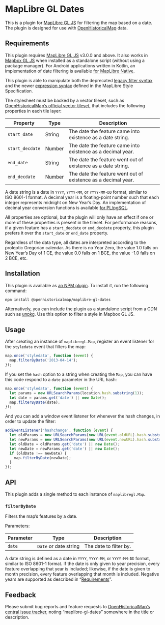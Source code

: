 # MapLibre GL Dates

This is a plugin for [MapLibre GL&nbsp;JS](https://github.com/maplibre/maplibre-gl-js/) for filtering the map based on a date. The plugin is designed for use with [OpenHistoricalMap](https://www.openhistoricalmap.org/) data.

## Requirements

This plugin requires [MapLibre GL&nbsp;JS](https://github.com/maplibre/maplibre-gl-js/) v3.0.0 and above. It also works in [Mapbox GL&nbsp;JS](https://docs.mapbox.com/mapbox-gl-js/) when installed as a standalone script (without using a package manager). For Android applications written in Kotlin, an implementation of date filtering is available [for MapLibre Native](https://gist.github.com/nitanmarcel/aa8d148dde4fef49ff30d67d75f1709c).

This plugin is able to manipulate both the deprecated [legacy filter syntax](https://maplibre.org/maplibre-style-spec/deprecations/#other-filter) and the newer [expression syntax](https://maplibre.org/maplibre-style-spec/expressions/) defined in the MapLibre Style Specification.

The stylesheet must be backed by a vector tileset, such as [OpenHistoricalMap’s official vector tileset](https://wiki.openstreetmap.org/wiki/OpenHistoricalMap/Reuse#Vector_tiles_and_stylesheets), that includes the following properties in each tile layer:

Property | Type | Description
----|----|----
`start_date` | String | The date the feature came into existence as a date string.
`start_decdate` | Number | The date the feature came into existence as a decimal year.
`end_date` | String | The date the feature went out of existence as a date string.
`end_decdate` | Number | The date the feature went out of existence as a decimal year.

A date string is a date in `YYYY`, `YYYY-MM`, or `YYYY-MM-DD` format, similar to ISO&nbsp;8601-1 format. A decimal year is a floating-point number such that each integer represents midnight on New Year’s Day. An implementation of decimal year conversion functions is available [for PL/pgSQL](https://github.com/OpenHistoricalMap/DateFunctions-plpgsql/).

All properties are optional, but the plugin will only have an effect if one or more of these properties is present in the tileset. For performance reasons, if a given feature has a `start_decdate` or `end_decdate` property, this plugin prefers it over the `start_date` or `end_date` property.

Regardless of the data type, all dates are interpreted according to the proleptic Gregorian calendar. As there is no Year Zero, the value 1.0 falls on New Year’s Day of 1&nbsp;CE, the value 0.0 falls on 1&nbsp;BCE, the value -1.0 falls on 2&nbsp;BCE, etc.

## Installation

This plugin is available as [an NPM plugin](https://www.npmjs.com/package/@openhistoricalmap/maplibre-gl-dates). To install it, run the following command:

```bash
npm install @openhistoricalmap/maplibre-gl-dates
```

Alternatively, you can include the plugin as a standalone script from a CDN such as [unpkg](https://unpkg.com/@openhistoricalmap/maplibre-gl-dates/index.js). Use this option to filter a style in Mapbox GL&nbsp;JS.

## Usage

After creating an instance of `maplibregl.Map`, register an event listener for the `styledata` event that filters the map: 

```js
map.once('styledata', function (event) {
  map.filterByDate('2013-04-14');
});
```

If you set the `hash` option to a string when creating the `Map`, you can have this code respond to a `date` parameter in the URL hash:

```js
map.once('styledata', function (event) {
  let params = new URLSearchParams(location.hash.substring(1));
  let date = params.get('date') || new Date();
  map.filterByDate(date);
});
```

And you can add a window event listener for whenever the hash changes, in order to update the filter:

```js
addEventListener('hashchange', function (event) {
  let oldParams = new URLSearchParams(new URL(event.oldURL).hash.substring(1));
  let newParams = new URLSearchParams(new URL(event.newURL).hash.substring(1));
  let oldDate = oldParams.get('date') || new Date();
  let newDate = newParams.get('date') || new Date();
  if (oldDate !== newDate) {
    map.filterByDate(newDate);
  }
});
```

## API

This plugin adds a single method to each instance of `maplibregl.Map`.

### `filterByDate`

Filters the map’s features by a date.

Parameters:

Parameter | Type | Description
----|----|----
`date` | `Date` or date string | The date to filter by.

A date string is defined as a date in `YYYY`, `YYYY-MM`, or `YYYY-MM-DD` format, similar to ISO&nbsp;8601-1 format. If the date is only given to year precision, every feature overlapping that year is included; likewise, if the date is given to month precision, every feature overlapping that month is included. Negative years are supported as described in “[Requirements](#requirements)”.

## Feedback

Please submit bug reports and feature requests to [OpenHistoricalMap’s central issue tracker](https://github.com/OpenHistoricalMap/issues/issues/), noting “maplibre-gl-dates” somewhere in the title or description. 
